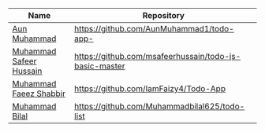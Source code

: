 | Name | Repository |
| ----------- | ----------- |
| [Aun Muhammad](https://github.com/AunMuhammad1/)| https://github.com/AunMuhammad1/todo-app- |
| [Muhammad Safeer Hussain](https://github.com/msafeerhussain/) | https://github.com/msafeerhussain/todo-js-basic-master |
| [Muhammad Faeez Shabbir](https://github.com/IamFaizy4/) | https://github.com/IamFaizy4/Todo-App |
| [Muhammad Bilal](https://github.com/Muhammadbilal625/) | https://github.com/Muhammadbilal625/todo-list |